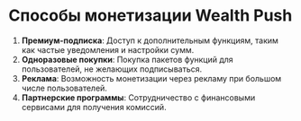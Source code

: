 # Способы монетизации Wealth Push

1. **Премиум-подписка**: Доступ к дополнительным функциям, таким как частые уведомления и настройки сумм.
2. **Одноразовые покупки**: Покупка пакетов функций для пользователей, не желающих подписываться.
3. **Реклама**: Возможность монетизации через рекламу при большом числе пользователей.
4. **Партнерские программы**: Сотрудничество с финансовыми сервисами для получения комиссий.